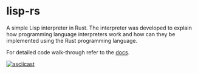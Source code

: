# lisp-rs

A simple Lisp interpreter in Rust. The interpreter was developed to explain how programming language interpreters work and how can they be implemented using the Rust programming language.

For detailed code walk-through refer to the [docs](https://vishpat.github.io/lisp-rs).

[![asciicast](https://asciinema.org/a/VVQQfGpp15a4BaoNgnEKIqqrr.svg)](https://asciinema.org/a/VVQQfGpp15a4BaoNgnEKIqqrr)